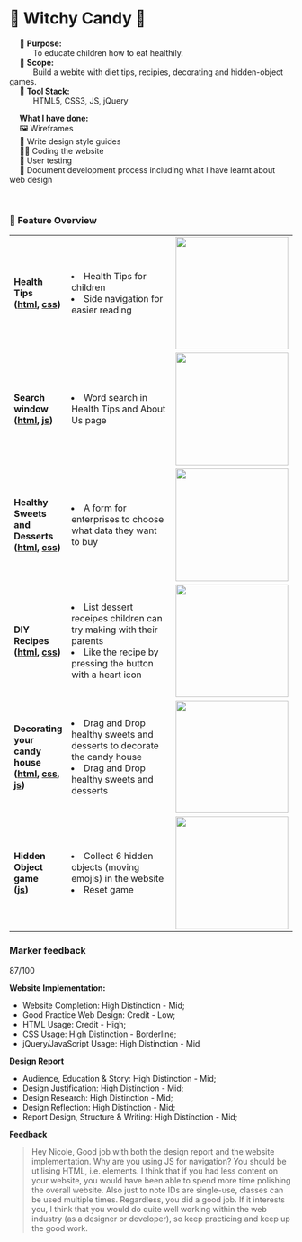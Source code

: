 # 🍬 Witchy Candy 🍭

&emsp; 🎯 **Purpose:** <br> 
&emsp;&emsp;&emsp;To educate children how to eat healthily. <br>
&emsp; 📐 **Scope:**   <br> 
&emsp;&emsp;&emsp;Build a webite with diet tips, recipies, decorating and hidden-object games. <br>
&emsp; 🧰 **Tool Stack:**   <br>
&emsp;&emsp;&emsp;HTML5, CSS3, JS, jQuery 
<br>

&emsp; **What I have done:** <br>
&emsp; 🖼 Wireframes <br>
&emsp; 🎨  Write design style guides<br>
&emsp; 👩‍💻 Coding the website<br>
&emsp; 🧪 User testing <br>
&emsp; 📃 Document development process including what I have learnt about web design<br>

<br>

### 🔨 Feature Overview
<table>
<tr>
  <td> 
    <b>Health Tips<br>(<a href="https://github.com/NicoleTYF/WitchyCandy/blob/main/Web_Project/Health_tips.html">html</a>, <a href="https://github.com/NicoleTYF/WitchyCandy/blob/main/Web_Project/css/ArticlesPages.css">css</a>)</b>  
  </td>
  <td width="270"><li>Health Tips for children </li><li>Side navigation for easier reading </li></td>
  <td><img src="https://github.com/NicoleTYF/WitchyCandy/blob/main/WC_healthTips_screenshot.PNG" height="200"/></td>
</tr>
  
<tr>
  <td> 
    <b>Search window<br>(<a href="https://github.com/NicoleTYF/WitchyCandy/blob/main/Web_Project/Health_tips.html">html</a>, <a href="https://github.com/NicoleTYF/WitchyCandy/blob/main/Web_Project/js/script.js">js</a>)</b>  
  </td>
  <td width="270"><li>Word search in Health Tips and About Us page </li></td>
  <td><img src="https://github.com/NicoleTYF/WitchyCandy/blob/main/WC_search_screenshot.PNG" height="200"/></td>
</tr>
  
<tr>
  <td> 
    <b>Healthy Sweets and Desserts<br>(<a href="https://github.com/NicoleTYF/WitchyCandy/blob/main/Web_Project/Sweets_Desserts.html">html</a>, <a href="https://github.com/NicoleTYF/WitchyCandy/blob/main/Web_Project/css/CellPages.css">css</a>)</b>  
  </td>
  <td width="270"><li>A form for enterprises to choose what data they want to buy </li></td>
  <td><img src="https://github.com/NicoleTYF/WitchyCandy/blob/main/WC_sweet_screenshot.PNG" height="200"/></td>
</tr>
  
<tr>
  <td> 
    <b>DIY Recipes<br>(<a href="https://github.com/NicoleTYF/WitchyCandy/blob/main/Web_Project/DIY_ideas.html">html</a>, <a href="https://github.com/NicoleTYF/WitchyCandy/blob/main/Web_Project/css/CellPages.css">css</a>)</b>  
  </td>
  <td width="270"><li>List dessert receipes children can try making with their parents </li><li>Like the recipe by pressing the button with a heart icon</li></td>
  <td><img src="https://github.com/NicoleTYF/WitchyCandy/blob/main/WC_recipes_screenshot.PNG" height="200"/></td>
</tr>

<tr>
  <td> 
    <b>Decorating your candy house<br>(<a href="https://github.com/NicoleTYF/WitchyCandy/blob/main/Web_Project/Decor_house.html">html</a>, <a href="https://github.com/NicoleTYF/WitchyCandy/blob/main/Web_Project/css/Decor_house.css">css</a>, <a href="https://github.com/NicoleTYF/WitchyCandy/blob/main/Web_Project/js/script.js">js</a>)</b>  
  </td>
  <td width="270"><li>Drag and Drop healthy sweets and desserts to decorate the candy house </li><li>Drag and Drop healthy sweets and desserts </li></td>
  <td><img src="https://github.com/NicoleTYF/WitchyCandy/blob/main/WC_decor_screenshot.PNG" height="200"/></td>
</tr>

<tr>
  <td> 
    <b>Hidden Object game<br>(<a href="https://github.com/NicoleTYF/WitchyCandy/blob/main/Web_Project/js/script.js">js</a>)</b>  
  </td>
  <td width="350"><li>Collect 6 hidden objects (moving emojis) in the website </li><li>Reset game </li></td>
  <td><img src="https://github.com/NicoleTYF/WitchyCandy/blob/main/WC_hiddenObject_screenshot.PNG" height="200"/></td>
</tr>
</table>

### Marker feedback
87/100 <br>

**Website Implementation:** 
* Website Completion: High Distinction - Mid; 
* Good Practice Web Design: Credit - Low; 
* HTML Usage: Credit - High; 
* CSS Usage: High Distinction - Borderline; 
* jQuery/JavaScript Usage: High Distinction - Mid

**Design Report**
* Audience, Education & Story: High Distinction - Mid; 
* Design Justification: High Distinction - Mid; 
* Design Research: High Distinction - Mid; 
* Design Reflection: High Distinction - Mid; 
* Report Design, Structure & Writing: High Distinction - Mid; 

**Feedback**
> Hey Nicole, Good job with both the design report and the website implementation. Why are you using JS for navigation? You should be utilising HTML, i.e. elements. I think that if you had less content on your website, you would have been able to spend more time polishing the overall website. Also just to note IDs are single-use, classes can be used multiple times. Regardless, you did a good job. If it interests you, I think that you would do quite well working within the web industry (as a designer or developer), so keep practicing and keep up the good work. 

